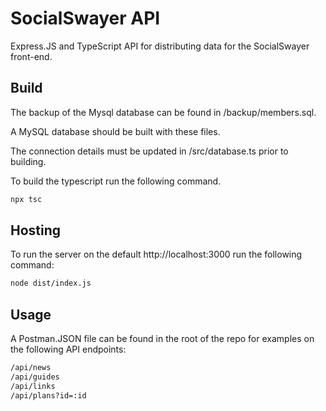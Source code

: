 # SocialSwayer API

Express.JS and TypeScript API for distributing data for the SocialSwayer front-end.

## Build
The backup of the Mysql database can be found in /backup/members.sql. 

A MySQL database should be built with these files. 

The connection details must be updated in /src/database.ts prior to building. 

To build the typescript run the following command.

```bash
npx tsc
```

## Hosting

To run the server on the default http://localhost:3000 run the following command:

```bash
node dist/index.js
```

## Usage

A Postman.JSON file can be found in the root of the repo for examples on the following API endpoints:

```bash
/api/news
/api/guides
/api/links
/api/plans?id=:id
```

